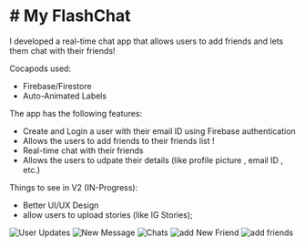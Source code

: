 # # My FlashChat

I developed a real-time chat app that allows users to add friends and lets them chat with their friends!

Cocapods used:
* Firebase/Firestore
* Auto-Animated Labels

The app has the following features:
* Create and Login a user with their email ID using Firebase authentication 
* Allows the users to add friends to their friends list !
* Real-time chat with their friends 
* Allows the users to udpate their details (like profile picture , email ID , etc.)

Things to see in V2 (IN-Progress):
* Better UI/UX Design 
* allow users to upload stories (like IG Stories);

![User Updates](Documentation/imgOne.png)
![New Message](Documentation/imgTwo.png)
![Chats](Documentation/imgFour.png)
![add New Friend](Documentation/imgThree.png)
![add friends](Documentation/imgFive.png)
